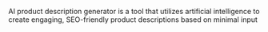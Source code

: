 AI product description generator is a tool that utilizes artificial intelligence to create engaging, SEO-friendly product descriptions based on minimal input
